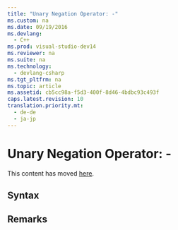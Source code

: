 ```yaml
---
title: "Unary Negation Operator: -"
ms.custom: na
ms.date: 09/19/2016
ms.devlang: 
  - C++
ms.prod: visual-studio-dev14
ms.reviewer: na
ms.suite: na
ms.technology: 
  - devlang-csharp
ms.tgt_pltfrm: na
ms.topic: article
ms.assetid: cb5cc98a-f5d3-400f-8d46-4bdbc93c493f
caps.latest.revision: 10
translation.priority.mt: 
  - de-de
  - ja-jp
---
```

# Unary Negation Operator: -
This content has moved [here](../vs140/Unary-Plus-and-Negation-Operators----and--.md).  
  
## Syntax  
  
## Remarks